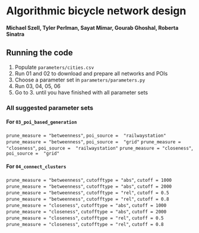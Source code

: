 # Algorithmic bicycle network design
#### Michael Szell, Tyler Perlman, Sayat Mimar, Gourab Ghoshal, Roberta Sinatra

## Running the code
1. Populate `parameters/cities.csv` 
2. Run 01 and 02 to download and prepare all networks and POIs  
3. Choose a parameter set in `parameters/parameters.py`  
4. Run 03, 04, 05, 06  
5. Go to 3. until you have finished with all parameter sets

### All suggested parameter sets 
#### For `03_poi_based_generation`
`prune_measure = "betweenness"`, `poi_source =  "railwaystation"`
`prune_measure = "betweenness"`, `poi_source =  "grid"` 
`prune_measure = "closeness"`, `poi_source =  "railwaystation"`
`prune_measure = "closeness"`, `poi_source =  "grid"` 

#### For `04_connect_clusters`
`prune_measure = "betweenness"`, `cutofftype = "abs"`, `cutoff = 1000`  
`prune_measure = "betweenness"`, `cutofftype = "abs"`, `cutoff = 2000`  
`prune_measure = "betweenness"`, `cutofftype = "rel"`, `cutoff = 0.5`  
`prune_measure = "betweenness"`, `cutofftype = "rel"`, `cutoff = 0.8`  
`prune_measure = "closeness"`, `cutofftype = "abs"`, `cutoff = 1000`  
`prune_measure = "closeness"`, `cutofftype = "abs"`, `cutoff = 2000`  
`prune_measure = "closeness"`, `cutofftype = "rel"`, `cutoff = 0.5`  
`prune_measure = "closeness"`, `cutofftype = "rel"`, `cutoff = 0.8`  
